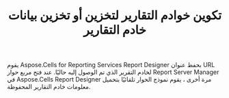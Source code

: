 ﻿---
title: تكوين خوادم التقارير لتخزين أو تخزين بيانات خادم التقارير
type: docs
weight: 30
url: /ar/reportingservices/configuring-report-servers-to-store-or-cache-the-report-server-data/
---
يقوم Aspose.Cells for Reporting Services Report Designer بحفظ عنوان URL لخادم التقرير الذي تم الوصول إليه حاليًا. عند فتح مربع حوار Report Server Manager في Aspose.Cells Report Designer مرة أخرى ، يقوم نموذج الحوار تلقائيًا بتحميل معلومات خادم التقارير المحفوظة.
